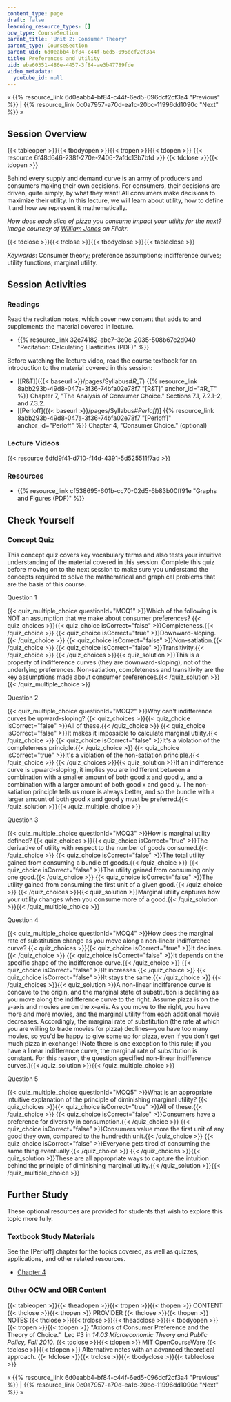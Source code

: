 ```yaml
---
content_type: page
draft: false
learning_resource_types: []
ocw_type: CourseSection
parent_title: 'Unit 2: Consumer Theory'
parent_type: CourseSection
parent_uid: 6d0eabb4-bf84-c44f-6ed5-096dcf2cf3a4
title: Preferences and Utility
uid: eba60351-486e-4457-3f84-ae3b47789fde
video_metadata:
  youtube_id: null
---
```

« {{% resource_link 6d0eabb4-bf84-c44f-6ed5-096dcf2cf3a4 "Previous" %}} | {{% resource_link 0c0a7957-a70d-ea1c-20bc-11996dd1090c "Next" %}} »

## Session Overview

{{< tableopen >}}{{< tbodyopen >}}{{< tropen >}}{{< tdopen >}}
{{< resource 6f48d646-238f-270e-2406-2afdc13b7bfd >}}
{{< tdclose >}}{{< tdopen >}}

Behind every supply and demand curve is an army of producers and consumers making their own decisions. For consumers, their decisions are driven, quite simply, by what they want! All consumers make decisions to maximize their utility. In this lecture, we will learn about utility, how to define it and how we represent it mathematically. 

_How does each slice of pizza you consume impact your utility for the next? Image courtesy of_ [_William Jones_](http://www.flickr.com/photos/fritish/3357925979/) _on Flickr_.

{{< tdclose >}}{{< trclose >}}{{< tbodyclose >}}{{< tableclose >}}

_Keywords_: Consumer theory; preference assumptions; indifference curves; utility functions; marginal utility.

## Session Activities

### Readings

Read the recitation notes, which cover new content that adds to and supplements the material covered in lecture.

- {{% resource_link 32e74182-abe7-3c0c-2035-508b67c2d040 "Recitation: Calculating Elasticities (PDF)" %}}

Before watching the lecture video, read the course textbook for an introduction to the material covered in this session:

- \[\[R&T\]\]({{< baseurl >}}/pages/Syllabus#_R\_T_) {{% resource_link 8abb293b-49d8-047a-3f36-74bfa02e78f7 "[R&T]" anchor_id="#R_T" %}} Chapter 7, "The Analysis of Consumer Choice." Sections 7.1, 7.2.1-2, and 7.3.2.
- \[\[Perloff\]({{< baseurl >}}/pages/Syllabus#_Perloff_)\] {{% resource_link 8abb293b-49d8-047a-3f36-74bfa02e78f7 "[Perloff]" anchor_id="Perloff" %}} Chapter 4, "Consumer Choice." (optional)

### Lecture Videos

{{< resource 6dfd9f41-d710-f14d-4391-5d525511f7ad >}}

### Resources

- {{% resource_link cf538695-601b-cc70-02d5-6b83b00ff91e "Graphs and Figures (PDF)" %}}

## Check Yourself

### Concept Quiz

This concept quiz covers key vocabulary terms and also tests your intuitive understanding of the material covered in this session. Complete this quiz before moving on to the next session to make sure you understand the concepts required to solve the mathematical and graphical problems that are the basis of this course.

Question 1

{{< quiz_multiple_choice questionId="MCQ1" >}}Which of the following is NOT an assumption that we make about consumer preferences? {{< quiz_choices >}}{{< quiz_choice isCorrect="false" >}}Completeness.{{< /quiz_choice >}} {{< quiz_choice isCorrect="true" >}}Downward-sloping.{{< /quiz_choice >}} {{< quiz_choice isCorrect="false" >}}Non-satiation.{{< /quiz_choice >}} {{< quiz_choice isCorrect="false" >}}Transitivity.{{< /quiz_choice >}} {{< /quiz_choices >}}{{< quiz_solution >}}This is a property of indifference curves (they are downward-sloping), not of the underlying preferences. Non-satiation, completeness and transitivity are the key assumptions made about consumer preferences.{{< /quiz_solution >}}{{< /quiz_multiple_choice >}}

Question 2

{{< quiz_multiple_choice questionId="MCQ2" >}}Why can't indifference curves be upward-sloping? {{< quiz_choices >}}{{< quiz_choice isCorrect="false" >}}All of these.{{< /quiz_choice >}} {{< quiz_choice isCorrect="false" >}}It makes it impossible to calculate marginal utility.{{< /quiz_choice >}} {{< quiz_choice isCorrect="false" >}}It's a violation of the completeness principle.{{< /quiz_choice >}} {{< quiz_choice isCorrect="true" >}}It's a violation of the non-satiation principle.{{< /quiz_choice >}} {{< /quiz_choices >}}{{< quiz_solution >}}If an indifference curve is upward-sloping, it implies you are indifferent between a combination with a smaller amount of both good x and good y, and a combination with a larger amount of both good x and good y. The non-satiation principle tells us more is always better, and so the bundle with a larger amount of both good x and good y must be preferred.{{< /quiz_solution >}}{{< /quiz_multiple_choice >}}

Question 3

{{< quiz_multiple_choice questionId="MCQ3" >}}How is marginal utility defined? {{< quiz_choices >}}{{< quiz_choice isCorrect="true" >}}The derivative of utility with respect to the number of goods consumed.{{< /quiz_choice >}} {{< quiz_choice isCorrect="false" >}}The total utility gained from consuming a bundle of goods.{{< /quiz_choice >}} {{< quiz_choice isCorrect="false" >}}The utility gained from consuming only one good.{{< /quiz_choice >}} {{< quiz_choice isCorrect="false" >}}The utility gained from consuming the first unit of a given good.{{< /quiz_choice >}} {{< /quiz_choices >}}{{< quiz_solution >}}Marginal utility captures how your utility changes when you consume more of a good.{{< /quiz_solution >}}{{< /quiz_multiple_choice >}}

Question 4

{{< quiz_multiple_choice questionId="MCQ4" >}}How does the marginal rate of substitution change as you move along a non-linear indifference curve? {{< quiz_choices >}}{{< quiz_choice isCorrect="true" >}}It declines.{{< /quiz_choice >}} {{< quiz_choice isCorrect="false" >}}It depends on the specific shape of the indifference curve.{{< /quiz_choice >}} {{< quiz_choice isCorrect="false" >}}It increases.{{< /quiz_choice >}} {{< quiz_choice isCorrect="false" >}}It stays the same.{{< /quiz_choice >}} {{< /quiz_choices >}}{{< quiz_solution >}}A non-linear indifference curve is concave to the origin, and the marginal state of substitution is declining as you move along the indifference curve to the right. Assume pizza is on the y-axis and movies are on the x-axis. As you move to the right, you have more and more movies, and the marginal utility from each additional movie decreases. Accordingly, the marginal rate of substitution (the rate at which you are willing to trade movies for pizza) declines—you have too many movies, so you'd be happy to give some up for pizza, even if you don't get much pizza in exchange! (Note there is one exception to this rule; if you have a linear indifference curve, the marginal rate of substitution is constant. For this reason, the question specified non-linear indifference curves.){{< /quiz_solution >}}{{< /quiz_multiple_choice >}}

Question 5

{{< quiz_multiple_choice questionId="MCQ5" >}}What is an appropriate intuitive explanation of the principle of diminishing marginal utility? {{< quiz_choices >}}{{< quiz_choice isCorrect="true" >}}All of these.{{< /quiz_choice >}} {{< quiz_choice isCorrect="false" >}}Consumers have a preference for diversity in consumption.{{< /quiz_choice >}} {{< quiz_choice isCorrect="false" >}}Consumers value more the first unit of any good they own, compared to the hundredth unit.{{< /quiz_choice >}} {{< quiz_choice isCorrect="false" >}}Everyone gets tired of consuming the same thing eventually.{{< /quiz_choice >}} {{< /quiz_choices >}}{{< quiz_solution >}}These are all appropriate ways to capture the intuition behind the principle of diminishing marginal utility.{{< /quiz_solution >}}{{< /quiz_multiple_choice >}}

## Further Study

These optional resources are provided for students that wish to explore this topic more fully.

### Textbook Study Materials

See the \[Perloff\] chapter for the topics covered, as well as quizzes, applications, and other related resources.

- [Chapter 4](http://faculty.bcitbusiness.ca/KevinW/6500/Perloff/04M_Perloff_8008884_02_Micro_C04.pdf)

### Other OCW and OER Content

{{< tableopen >}}{{< theadopen >}}{{< tropen >}}{{< thopen >}}
CONTENT
{{< thclose >}}{{< thopen >}}
PROVIDER
{{< thclose >}}{{< thopen >}}
NOTES
{{< thclose >}}{{< trclose >}}{{< theadclose >}}{{< tbodyopen >}}{{< tropen >}}{{< tdopen >}}
"Axioms of Consumer Preference and the Theory of Choice."  Lec #3 in _14.03 Microeconomic Theory and Public Policy, Fall 2010_.
{{< tdclose >}}{{< tdopen >}}
MIT OpenCourseWare
{{< tdclose >}}{{< tdopen >}}
Alternative notes with an advanced theoretical approach.
{{< tdclose >}}{{< trclose >}}{{< tbodyclose >}}{{< tableclose >}}

« {{% resource_link 6d0eabb4-bf84-c44f-6ed5-096dcf2cf3a4 "Previous" %}} | {{% resource_link 0c0a7957-a70d-ea1c-20bc-11996dd1090c "Next" %}} »